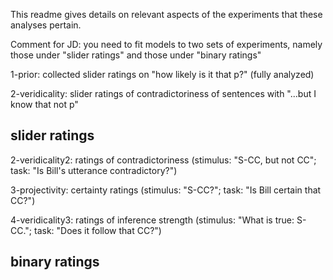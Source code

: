This readme gives details on relevant aspects of the experiments that these analyses pertain.

Comment for JD: you need to fit models to two sets of experiments, namely those under "slider ratings" and those under "binary ratings"

1-prior: collected slider ratings on "how likely is it that p?" (fully analyzed)

2-veridicality: slider ratings of contradictoriness of sentences with "...but I know that not p"

## slider ratings
2-veridicality2: ratings of contradictoriness (stimulus: "S-CC, but not CC"; task: "Is Bill's utterance contradictory?")

3-projectivity: certainty ratings (stimulus: "S-CC?"; task: "Is Bill certain that CC?")

4-veridicality3: ratings of inference strength (stimulus: "What is true: S-CC."; task: "Does it follow that CC?")

## binary ratings





